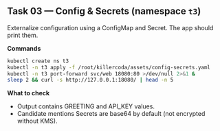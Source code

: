 ## Task 03 — Config & Secrets (namespace `t3`)

Externalize configuration using a ConfigMap and Secret. The app should print them.

**Commands**

```bash
kubectl create ns t3
kubectl -n t3 apply -f /root/killercoda/assets/config-secrets.yaml
kubectl -n t3 port-forward svc/web 18080:80 >/dev/null 2>&1 &
sleep 2 && curl -s http://127.0.0.1:18080/ | head -n 5
```

**What to check**

- Output contains GREETING and API_KEY values.
- Candidate mentions Secrets are base64 by default (not encrypted without KMS).